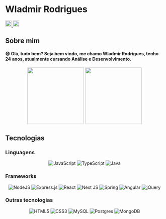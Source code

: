 # Wladmir Rodrigues

<a href="https://www.linkedin.com/in/wladmir-rodrigues" target="_blank"><img src="https://img.shields.io/badge/-Wladmir%20Rodrigues-informational?logo=linkedin" target="_blank" style="height: 20px"> </a>
<a href="mailto:wladmir.rrodrigues@gmail.com" target="_blank"><img src="https://img.shields.io/badge/-wladmir.rrodrigues%40gmail.com-red?logo=gmail&labelColor=white" target="_blank" style="height: 20px"> </a>


## Sobre mim

#### :smile: Olá, tudo bem? Seja bem vindo, me chamo Wladmir Rodrigues, tenho 24 anos, atualmente cursando Análise e Desenvolvimento.
  <div align='center''> 
  
 <img height="180em" src="https://github-readme-stats.vercel.app/api?username=getwlad&show_icons=true&theme=algolia&include_all_commits=true&count_private=true"/>
 <img height="180em" src="https://github-readme-stats.vercel.app/api/top-langs/?username=getwlad&layout=compact&langs_count=7&theme=algolia"/> 

</div>


## Tecnologias
### 

### Linguagens
<div align='center'>
  
 
  ![JavaScript](https://img.shields.io/badge/javascript-%23323330.svg?style=for-the-badge&logo=javascript&logoColor=%23F7DF1E)
  ![TypeScript](https://img.shields.io/badge/typescript-%23007ACC.svg?style=for-the-badge&logo=typescript&logoColor=white)
  ![Java](https://img.shields.io/badge/java-%23ED8B00.svg?style=for-the-badge&logo=java&logoColor=white)
   </div>

### Frameworks
<div align='center'>
  
  
  ![NodeJS](https://img.shields.io/badge/node.js-6DA55F?style=for-the-badge&logo=node.js&logoColor=white)
  ![Express.js](https://img.shields.io/badge/express.js-%23404d59.svg?style=for-the-badge&logo=express&logoColor=%2361DAFB)
  ![React](https://img.shields.io/badge/react-%2320232a.svg?style=for-the-badge&logo=react&logoColor=%2361DAFB)
  ![Next JS](https://img.shields.io/badge/Next-black?style=for-the-badge&logo=next.js&logoColor=white)
  ![Spring](https://img.shields.io/badge/spring-%236DB33F.svg?style=for-the-badge&logo=spring&logoColor=white)
  ![Angular](https://img.shields.io/badge/angular-%23DD0031.svg?style=for-the-badge&logo=angular&logoColor=white)
   ![jQuery](https://img.shields.io/badge/jquery-%230769AD.svg?style=for-the-badge&logo=jquery&logoColor=white)
  
  
 </div>
 
 ### Outras tecnologias
 <div align='center'>

  ![HTML5](https://img.shields.io/badge/html5-%23E34F26.svg?style=for-the-badge&logo=html5&logoColor=white)
  ![CSS3](https://img.shields.io/badge/css3-%231572B6.svg?style=for-the-badge&logo=css3&logoColor=white)
    ![MySQL](https://img.shields.io/badge/mysql-%2300f.svg?style=for-the-badge&logo=mysql&logoColor=white)
  ![Postgres](https://img.shields.io/badge/postgres-%23316192.svg?style=for-the-badge&logo=postgresql&logoColor=white)
 ![MongoDB](https://img.shields.io/badge/MongoDB-%234ea94b.svg?style=for-the-badge&logo=mongodb&logoColor=white)
   </div>

 


          
 
          
